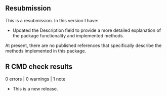 ## Resubmission

This is a resubmission. In this version I have:

* Updated the Description field to provide a more detailed explanation of 
  the package functionality and implemented methods.

At present, there are no published references that specifically describe 
the methods implemented in this package.

## R CMD check results

0 errors | 0 warnings | 1 note

* This is a new release.
